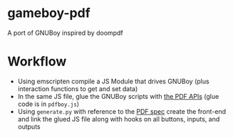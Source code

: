 # gameboy-pdf
A port of GNUBoy inspired by doompdf

# Workflow
 - Using emscripten compile a JS Module that drives GNUBoy (plus interaction functions to get and set data)
 - In the same JS file, glue the GNUBoy scripts with [the PDF APIs](https://opensource.adobe.com/dc-acrobat-sdk-docs/library/jsapiref/JS_API_AcroJS.html) (glue code is in `pdfboy.js`)
 - Using `generate.py` with reference to the [PDF spec](https://opensource.adobe.com/dc-acrobat-sdk-docs/pdfstandards/PDF32000_2008.pdf) create the front-end and link the glued JS file along with hooks on all buttons, inputs, and outputs